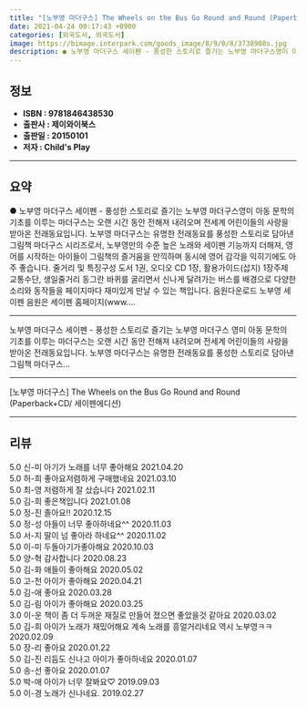 ```yaml
---
title: "[노부영 마더구스] The Wheels on the Bus Go Round and Round (Paperback+CD/ 세이펜에디션)"
date: 2021-04-24 00:17:43 +0900
categories: [외국도서, 외국도서]
image: https://bimage.interpark.com/goods_image/8/9/0/8/3738908s.jpg
description: ● 노부영 마더구스 세이펜 - 풍성한 스토리로 즐기는 노부영 마더구스영미 아동 문학의 기초를 이루는 마더구스는 오랜 시간 동안 전해져 내려오며 전세계 어린이들의 사랑을 받아온 전래동요입니다. 노부영 마더구스는 유명한 전래동요를 풍성한 스토리로 담아낸 그림책 마더구스 시리즈로서, 노부영
---
```


## **정보**

- **ISBN : 9781846438530**
- **출판사 : 제이와이북스**
- **출판일 : 20150101**
- **저자 : Child's Play**

------



## **요약**

●  노부영 마더구스 세이펜 - 풍성한 스토리로 즐기는 노부영 마더구스영미 아동 문학의 기초를 이루는 마더구스는 오랜 시간 동안 전해져 내려오며 전세계 어린이들의 사랑을 받아온 전래동요입니다. 노부영 마더구스는 유명한 전래동요를 풍성한 스토리로 담아낸 그림책 마더구스 시리즈로서, 노부영만의 수준 높은 노래와 세이펜 기능까지 더해져, 영어를 시작하는 아이들이 그림책의 즐거움을 만끽하며 동시에 영어 감각을 익히기에도 아주 좋습니다. 줄거리 및 특징구성 도서 1권, 오디오 CD 1장, 활용가이드(삽지) 1장주제 교통수단, 생일줄거리 동그란 바퀴를 굴리면서 신나게 달려가는 버스를 배경으로 다양한 소리와 동작들을 페이지마다 재미있게 만날 수 있는 책입니다. 음원다운로드 노부영 세이펜 음원은 세이펜 홈페이지(www....

------

노부영 마더구스 세이펜 - 풍성한 스토리로 즐기는 노부영 마더구스&#x0D;&#x0D;영미 아동 문학의 기초를 이루는 마더구스는 오랜 시간 동안 전해져 내려오며 전세계 어린이들의 사랑을 받아온 전래동요입니다. 노부영 마더구스는 유명한 전래동요를 풍성한 스토리로 담아낸 그림책 마더구스... 

------


[노부영 마더구스] The Wheels on the Bus Go Round and Round (Paperback+CD/ 세이펜에디션) 

------


## **리뷰** 

5.0 신-미 아기가 노래를 너무 좋아해요 2021.04.20 <br/>5.0 허-희 좋아요저렴하게 구매했네요 2021.03.10 <br/>5.0 최-영 저렴하게 잘 샀습니다  2021.02.11 <br/>5.0 김-희 좋은책입니다 2021.01.08 <br/>5.0 정-진 졸아요!! 2020.12.15 <br/>5.0 정-성 아들이 너무 좋아하네요^^ 2020.11.03 <br/>5.0 서-지 딸이 넘 좋아라 하네요^^ 2020.11.02 <br/>5.0 이-미 두돌아기가좋아해요 2020.10.03 <br/>5.0 양-혁 감사합니다 2020.08.23 <br/>5.0 김-화 애들이 좋아해요 2020.05.02 <br/>5.0 고-천 아이가 좋아해요 2020.04.21 <br/>5.0 김-애 좋아요 2020.03.28 <br/>5.0 김-림 아이가 좋아해요 2020.03.25 <br/>3.0 이-운 책이 좀 더 두꺼운 재질로 만들어 졌으면 좋았을것 같아요 2020.03.02 <br/>5.0 김-희 아이가 노래가 재밌어해요 계속 노래를 흥얼거리네요
역시 노부영ㅋㅋ 2020.02.09 <br/>5.0 장-리 좋아요 2020.01.22 <br/>5.0 김-진 리듬도 신나고 아이가 좋아하네요 2020.01.07 <br/>5.0 송-선 좋아요 2020.01.07 <br/>5.0 박-애 아이가 너무 잘봐요♡ 2019.09.03 <br/>5.0 이-경 노래가 신나네요. 2019.02.27 <br/>